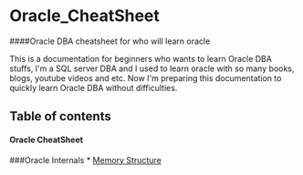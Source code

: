# Oracle_CheatSheet
####Oracle DBA cheatsheet for who will learn oracle

This is a documentation for beginners who wants to learn Oracle DBA stuffs, I'm a SQL server DBA and I used to learn oracle with so many books, blogs, youtube videos and etc. Now I'm preparing this documentation to quickly learn Oracle DBA without difficulties.  


## Table of contents
#### Oracle CheatSheet
###Oracle Internals
	* [Memory Structure](https://github.com/SqlAdmin/Oracle_CheatSheet/blob/master/Oracle%20Internals/2.Memory%20Stucture.md)